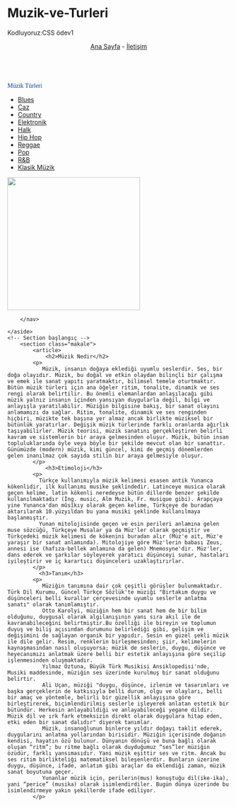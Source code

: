 # Muzik-ve-Turleri
Kodluyoruz:CSS ödev1

<!DOCTYPE html>
<html lang="tr">
<head>
    <meta charset="UTF-8">
    <meta http-equiv="X-UA-Compatible" content="IE=edge">
    <meta name="viewport" content="width=device-width, initial-scale=1.0">
    <title>Müzik ve Türleri</title>
    <link rel="stylesheet" href="cssodev1.css">
    <link rel="stylesheet" href="https://fonts.googleapis.com/css?family=Raleway">
<link rel="stylesheet" href="https://cdnjs.cloudflare.com/ajax/libs/font-awesome/4.7.0/css/font-awesome.min.css">
   
</head>
<body>
    <!-- Header başlangıç -->
    <header>
        <nav id="header">
            <a href="cssodev1.html">Ana Sayfa</a> - 
            <a href="iletisim.html"> İletişim</a> 
        </nav>
    </header>
    <br>
    <!-- Aside başlangıç -->
    <aside>
        <nav>
            <span style="font-family: Georgia, 'Times New Roman', Times, serif; color: rgb(13, 59, 144);"> Müzik Türleri</span>
             <ul>
                 <li><a href="Blues.html">Blues</a></li>
                 <li><a href="Caz.html">Caz</a></li>
                 <li><a href="">Country</a></li>
                 <li><a href="">Elektronik</a></li>
                 <li><a href="">Halk</a></li>
                 <li><a href="">Hip Hop</a></li>
                 <li><a href="">Reggae</a></li>
                 <li><a href="">Pop</a></li>
                 <li><a href="">R&B</a></li>
                 <li><a href="">Klasik Müzik</a></li>
             </ul>
    <!-- BEATLES -->
        <img  src="https://i.gifer.com/4dh.gif" height="300px">    

        </nav>

    </aside>
    <!-- Section başlangıç -->
        <section class="makale">
            <article>
                <h2>Müzik Nedir</h2>
            <p> 
               Müzik, insanın doğaya eklediği uyumlu seslerdir. Ses, bir doğa olayıdır. Müzik, bu doğal ve etkin olaydan bilinçli bir çalışma ve emek ile sanat yapıtı yaratmaktır, bilimsel temele oturtmaktır. Bütün müzik türleri için ana öğeler ritim, tonalite, dinamik ve ses rengi olarak belirtilir. Bu önemli elemanlardan anlaşılacağı gibi müzik yalnız insanın içinden yansıyan duygularla değil, bilgi ve anlayışla yaratılabilir. Müziğin bilgisine bakış, bir sanat olayını anlamamızı da sağlar. Ritim, tonalite, dinamik ve ses renginden hiçbiri, müzikte tek başına yer almaz ancak birlikte müziksel bir bütünlük yaratırlar. Değişik müzik türlerinde farklı oranlarda ağırlık taşıyabilirler. Müzik teorisi, müzik sanatını gerçekleştiren belirli kavram ve sistemlerin bir araya gelmesinden oluşur. Müzik, bütün insan topluluklarında öyle veya böyle bir şekilde mevcut olan bir sanattır. Günümüzde (modern) müzik, kimi güncel, kimi de geçmiş dönemlerden gelen inanılmaz çok sayıda stilin bir araya gelmesiyle oluşur.
            </p>
                <h3>Etimoloji</h3>
            <p>
              Türkçe kullanımıyla müzik kelimesi esasen antik Yunanca kökenlidir, ilk kullanımı musike şeklindedir. Latinceye musica olarak geçen kelime, latin kökenli neredeyse bütün dillerde benzer şekilde kullanılmaktadır (İng. music, Alm Muzik, Fr. musique gibi). Arapçaya yine Yunanca'dan mûsîkıy olarak geçen kelime, Türkçeye de buradan aktarılarak 10.yüzyıldan bu yana musiki şeklinde kullanılmaya başlanmıştır.
              Yunan mitolojisinde geçen ve esin perileri anlamına gelen muse sözcüğü, Türkçeye Musalar ya da Müz'ler olarak geçmiştir ve Türkçedeki müzik kelimesi de kökenini buradan alır (Müz'e ait, Müz'e yaraşır bir sanat anlamında). Mitolojiye göre Müz'lerin babası Zeus, annesi ise (hafıza-bellek anlamına da gelen) Mnemosyne'dir. Müz'ler, dans ederek ve şarkılar söyleyerek yaratıcı düşünceyi sunar, hastaları iyileştirir ve iç karartıcı düşünceleri uzaklaştırırlar.
            </p>
              <h3>Tanım</h3>
            <p>
               Müziğin tanımına dair çok çeşitli görüşler bulunmaktadır. Türk Dil Kurumu, Güncel Türkçe Sözlük'te müziği "Birtakım duygu ve düşünceleri belli kurallar çerçevesinde uyumlu seslerle anlatma sanatı" olarak tanımlamıştır.
               Otto Karolyi, müziğin hem bir sanat hem de bir bilim olduğunu, duygusal olarak algılanışının yanı sıra akıl ile de kavranabileceğini belirtmiştir.Bu özelliği ile bireyin ve toplumun duyuş ve biliş açısından durumunu belirlediği gibi, gelişim ve değişimini de sağlayan organik bir yapıdır. Sesin en güzel şekli müzik ile dile gelir. Resim, renklerin birleşmesinden; şiir, kelimelerin kaynaşmasından nasıl oluşuyorsa; müzik de seslerin, duygu, düşünce ve heyecanımızı anlatmak üzere belli bir estetik anlayışına göre seçilip işlenmesinden oluşmaktadır.
               Yılmaz Öztuna, Büyük Türk Musikisi Ansiklopedisi'nde, Musiki maddesinde, müziğin ses üzerinde kurulmuş bir sanat olduğunu belirtir.
               Ali Uçan, müziği "duygu, düşünce, izlenim ve tasarımları ve başka gerçeklerin de katkısıyla belli durum, olgu ve olayları, belli bir amaç ve yöntemle, belirli bir güzellik anlayışına göre birleştirerek, biçimlendirilmiş seslerle işleyerek anlatan estetik bir bütündür. Herkesin anlayabildiği ve anlayabileceği yegane dildir. Müzik dil ve ırk fark etmeksizin direkt olarak duygulara hitap eden, etki eden bir sanat dalıdır" diyerek tanımlar.
               Müzik, insanoğlunun binlerce yıldır doğayı taklit ederek, duygularını anlatma yollarından birisidir. Müziğin içerisinde doğanın kendisi, hayatın özü bulunur. Dünyanın dönüşü ve buna bağlı olarak oluşan “ritm”; bu ritme bağlı olarak duyduğumuz “ses”ler müziğin özüdür, farklı yansımasıdır. Yani müzik eşittir ses ve ritm. Ancak bu ses ritim birlikteliği matematiksel bileşenlerdir. Bunların üzerine duygu, düşünce, ifade, anlatım gibi araçlar da eklendiği zaman, müzik sanat boyutuna geçer.
               Yunanlar müzik için, perilerin(mus) konuştuğu dil(ike-ika), yani “perice” (musika) olarak isimlendirdiler. Bugün dünya üzerinde bu isimlendirmeye yakın şekillerde ifade ediliyor.
            </p>
</article>
    </section>
</body>
</html>

